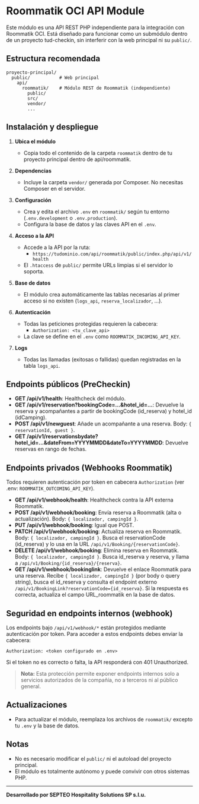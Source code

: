 # Roommatik OCI API Module

Este módulo es una API REST PHP independiente para la integración con Roommatik OCI. Está diseñado para funcionar como un submódulo dentro de un proyecto tud-checkin, sin interferir con la web principal ni su `public/`.

## Estructura recomendada

```
proyecto-principal/
  public/           # Web principal
    api/
      roommatik/    # Módulo REST de Roommatik (independiente)
        public/
        src/
        vendor/
        ...
```

## Instalación y despliegue

1. **Ubica el módulo**
   - Copia todo el contenido de la carpeta `roommatik` dentro de tu proyecto principal dentro de api/roommatik.

2. **Dependencias**
   - Incluye la carpeta `vendor/` generada por Composer. No necesitas Composer en el servidor.

3. **Configuración**
   - Crea y edita el archivo `.env` en `roommatik/` según tu entorno (`.env.development` o `.env.production`).
   - Configura la base de datos y las claves API en el `.env`.

4. **Acceso a la API**
   - Accede a la API por la ruta:
     - `https://tudominio.com/api/roommatik/public/index.php/api/v1/health`
   - El `.htaccess` de `public/` permite URLs limpias si el servidor lo soporta.

5. **Base de datos**
   - El módulo crea automáticamente las tablas necesarias al primer acceso si no existen (`logs_api`, `reserva_localizador`, ...).

6. **Autenticación**
   - Todas las peticiones protegidas requieren la cabecera:
     - `Authorization: <tu_clave_api>`
   - La clave se define en el `.env` como `ROOMMATIK_INCOMING_API_KEY`.

7. **Logs**
   - Todas las llamadas (exitosas o fallidas) quedan registradas en la tabla `logs_api`.

## Endpoints públicos (PreCheckin)

- **GET /api/v1/health**: Healthcheck del módulo.
- **GET /api/v1/reservation?bookingCode=...&hotel_id=...**: Devuelve la reserva y acompañantes a partir de bookingCode (id_reserva) y hotel_id (idCamping).
- **POST /api/v1/newguest**: Añade un acompañante a una reserva. Body: `{ reservationId, guest }`.
- **GET /api/v1/reservationsbydate?hotel_id=...&dateFrom=YYYYMMDD&dateTo=YYYYMMDD**: Devuelve reservas en rango de fechas.

## Endpoints privados (Webhooks Roommatik)

Todos requieren autenticación por token en cabecera `Authorization` (ver .env: `ROOMMATIK_OUTCOMING_API_KEY`).

- **GET /api/v1/webhook/health**: Healthcheck contra la API externa Roommatik.
- **POST /api/v1/webhook/booking**: Envía reserva a Roommatik (alta o actualización). Body: `{ localizador, campingId }`.
- **PUT /api/v1/webhook/booking**: Igual que POST.
- **PATCH /api/v1/webhook/booking**: Actualiza reserva en Roommatik. Body: `{ localizador, campingId }`. Busca el reservationCode (id_reserva) y lo usa en la URL `/api/v1/Booking/{reservationCode}`.
- **DELETE /api/v1/webhook/booking**: Elimina reserva en Roommatik. Body: `{ localizador, campingId }`. Busca id_reserva y reserva, y llama a `/api/v1/Booking/{id_reserva}/{reserva}`.
- **GET /api/v1/webhook/bookinglink**: Devuelve el enlace Roommatik para una reserva. Recibe `{ localizador, campingId }` (por body o query string), busca el id_reserva y consulta el endpoint externo `/api/v1/BookingLink?reservationCode={id_reserva}`. Si la respuesta es correcta, actualiza el campo URL_roommatik en la base de datos.

## Seguridad en endpoints internos (webhook)

Los endpoints bajo `/api/v1/webhook/*` están protegidos mediante autenticación por token. Para acceder a estos endpoints debes enviar la cabecera:

    Authorization: <token configurado en .env>

Si el token no es correcto o falta, la API responderá con 401 Unauthorized.

> **Nota:** Esta protección permite exponer endpoints internos solo a servicios autorizados de la compañía, no a terceros ni al público general.

## Actualizaciones
- Para actualizar el módulo, reemplaza los archivos de `roommatik/` excepto tu `.env` y la base de datos.

## Notas
- No es necesario modificar el `public/` ni el autoload del proyecto principal.
- El módulo es totalmente autónomo y puede convivir con otros sistemas PHP.

---

**Desarrollado por SEPTEO Hospitality Solutions SP s.l.u.**
